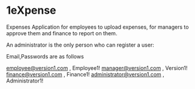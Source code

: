 # 1eXpense
Expenses Application for employees to upload expenses, for managers to approve them and finance to report on them.

An administrator is the only person who can register a user:

Email,Passwords are as follows

employee@version1.com , Employee1!
manager@version1.com , Version1!
finance@version1.com , Finance1!
administrator@version1.com  , Administrator1!
